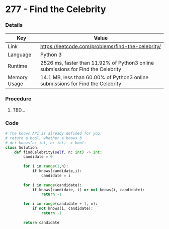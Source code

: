 # 277 - Find the Celebrity

### Details

| Key | Value |
| --- | ----- |
| Link | https://leetcode.com/problems/find-the-celebrity/
| Language | Python 3
| Runtime | 2526 ms, faster than 11.92% of Python3 online submissions for Find the Celebrity
| Memory Usage | 14.1 MB, less than 60.00% of Python3 online submissions for Find the Celebrity

### Procedure

1. TBD...

### Code

```python
# The knows API is already defined for you.
# return a bool, whether a knows b
# def knows(a: int, b: int) -> bool:
class Solution:
    def findCelebrity(self, n: int) -> int:
        candidate = 0
        
        for i in range(1,n):
            if knows(candidate,i):
                candidate = i
                
        for i in range(candidate):
            if knows(candidate, i) or not knows(i, candidate):
                return -1
        
        for i in range(candidate + 1, n):
            if not knows(i, candidate):
                return -1
            
        return candidate
```
